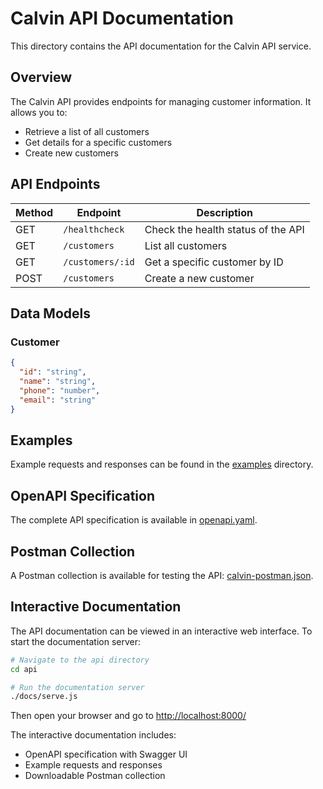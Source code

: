 # Calvin API Documentation

This directory contains the API documentation for the Calvin API service.

## Overview

The Calvin API provides endpoints for managing customer information. It allows you to:

- Retrieve a list of all customers
- Get details for a specific customers
- Create new customers

## API Endpoints

| Method | Endpoint | Description |
|--------|----------|-------------|
| GET | `/healthcheck` | Check the health status of the API |
| GET | `/customers` | List all customers |
| GET | `/customers/:id` | Get a specific customer by ID |
| POST | `/customers` | Create a new customer |

## Data Models

### Customer

```json
{
  "id": "string",
  "name": "string",
  "phone": "number",
  "email": "string"
}
```

## Examples

Example requests and responses can be found in the [examples](./examples) directory.

## OpenAPI Specification

The complete API specification is available in [openapi.yaml](./openapi.yaml).

## Postman Collection

A Postman collection is available for testing the API: [calvin-postman.json](./calvin-postman.json).

## Interactive Documentation

The API documentation can be viewed in an interactive web interface. To start the documentation server:

```bash
# Navigate to the api directory
cd api

# Run the documentation server
./docs/serve.js
```

Then open your browser and go to [http://localhost:8000/](http://localhost:8000/)

The interactive documentation includes:
- OpenAPI specification with Swagger UI
- Example requests and responses
- Downloadable Postman collection
